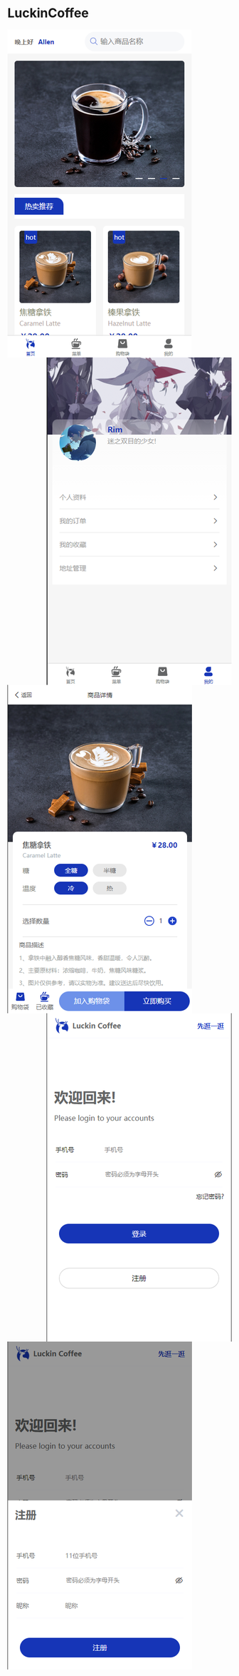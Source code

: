 # LuckinCoffee
<img align="left"  src="瑞幸效果图1.jpg" >
<img align="right"  src="瑞幸效果图2.png" >
<img align="left"  src="瑞幸效果图3.png" >
<img align="right"  src="瑞幸效果图4.png" >
<img align="left"  src="瑞幸效果图5.png" >
